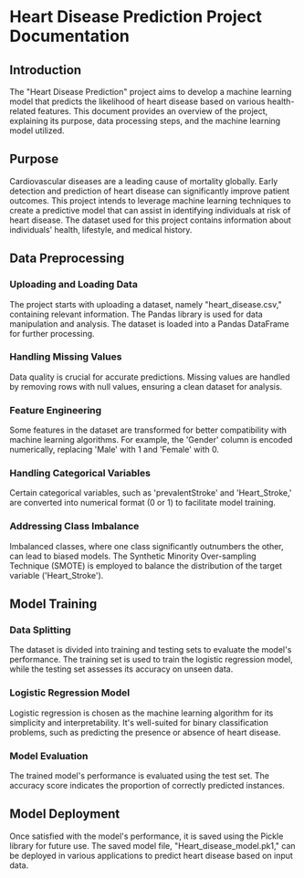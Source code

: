 # Heart Disease Prediction Project Documentation

## Introduction

The "Heart Disease Prediction" project aims to develop a machine learning model that predicts the likelihood of heart disease based on various health-related features. This document provides an overview of the project, explaining its purpose, data processing steps, and the machine learning model utilized.

## Purpose

Cardiovascular diseases are a leading cause of mortality globally. Early detection and prediction of heart disease can significantly improve patient outcomes. This project intends to leverage machine learning techniques to create a predictive model that can assist in identifying individuals at risk of heart disease. The dataset used for this project contains information about individuals' health, lifestyle, and medical history.

## Data Preprocessing

### Uploading and Loading Data

The project starts with uploading a dataset, namely "heart_disease.csv," containing relevant information. The Pandas library is used for data manipulation and analysis. The dataset is loaded into a Pandas DataFrame for further processing.

### Handling Missing Values

Data quality is crucial for accurate predictions. Missing values are handled by removing rows with null values, ensuring a clean dataset for analysis.

### Feature Engineering

Some features in the dataset are transformed for better compatibility with machine learning algorithms. For example, the 'Gender' column is encoded numerically, replacing 'Male' with 1 and 'Female' with 0.

### Handling Categorical Variables

Certain categorical variables, such as 'prevalentStroke' and 'Heart_Stroke,' are converted into numerical format (0 or 1) to facilitate model training.

### Addressing Class Imbalance

Imbalanced classes, where one class significantly outnumbers the other, can lead to biased models. The Synthetic Minority Over-sampling Technique (SMOTE) is employed to balance the distribution of the target variable ('Heart_Stroke').

## Model Training

### Data Splitting

The dataset is divided into training and testing sets to evaluate the model's performance. The training set is used to train the logistic regression model, while the testing set assesses its accuracy on unseen data.

### Logistic Regression Model

Logistic regression is chosen as the machine learning algorithm for its simplicity and interpretability. It's well-suited for binary classification problems, such as predicting the presence or absence of heart disease.

### Model Evaluation

The trained model's performance is evaluated using the test set. The accuracy score indicates the proportion of correctly predicted instances.

## Model Deployment

Once satisfied with the model's performance, it is saved using the Pickle library for future use. The saved model file, "Heart_disease_model.pk1," can be deployed in various applications to predict heart disease based on input data.
